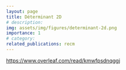 ```yaml
---
layout: page
title: Déterminant 2D 
# description:
img: assets/img/figures/determinant-2d.png
importance: 1
# category: 
related_publications: recm
---
```


https://www.overleaf.com/read/kmwfpsdnqggj


